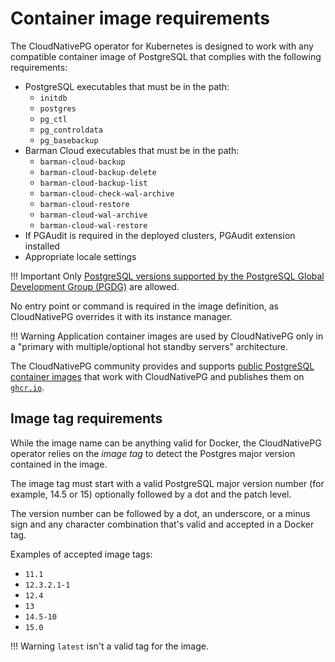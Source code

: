 # Container image requirements

The CloudNativePG operator for Kubernetes is designed to
work with any compatible container image of PostgreSQL that complies
with the following requirements:

- PostgreSQL executables that must be in the path:
    - `initdb`
    - `postgres`
    - `pg_ctl`
    - `pg_controldata`
    - `pg_basebackup`
- Barman Cloud executables that must be in the path:
    - `barman-cloud-backup`
    - `barman-cloud-backup-delete`
    - `barman-cloud-backup-list`
    - `barman-cloud-check-wal-archive`
    - `barman-cloud-restore`
    - `barman-cloud-wal-archive`
    - `barman-cloud-wal-restore`
- If PGAudit is required in the deployed clusters, PGAudit extension installed 
- Appropriate locale settings

!!! Important
    Only [PostgreSQL versions supported by the PostgreSQL Global Development Group (PGDG)](https://postgresql.org/) are allowed.

No entry point or command is required in the image definition, as
CloudNativePG overrides it with its instance manager.

!!! Warning
    Application container images are used by CloudNativePG
    only in a "primary with multiple/optional hot standby servers" architecture.

The CloudNativePG community provides and supports
[public PostgreSQL container images](https://github.com/cloudnative-pg/postgres-containers)
that work with CloudNativePG and publishes them on
[`ghcr.io`](https://ghcr.io/cloudnative-pg/postgresql).

## Image tag requirements

While the image name can be anything valid for Docker, the CloudNativePG
operator relies on the *image tag* to detect the Postgres major
version contained in the image.

The image tag must start with a valid PostgreSQL major version number (for example, 
14.5 or 15) optionally followed by a dot and the patch level.

The version number can be followed by a dot, an underscore, or a minus sign and any character combination that's valid and accepted in a Docker tag.

Examples of accepted image tags:

- `11.1`
- `12.3.2.1-1`
- `12.4`
- `13`
- `14.5-10`
- `15.0`

!!! Warning
    `latest` isn't a valid tag for the image.
